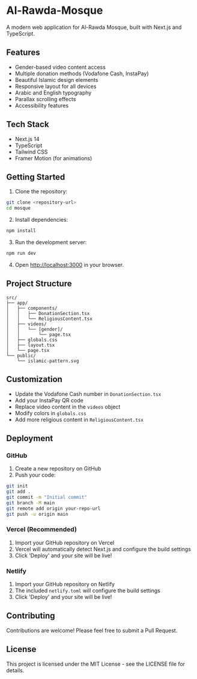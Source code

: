 # Al-Rawda-Mosque

A modern web application for Al-Rawda Mosque, built with Next.js and TypeScript.

## Features

- Gender-based video content access
- Multiple donation methods (Vodafone Cash, InstaPay)
- Beautiful Islamic design elements
- Responsive layout for all devices
- Arabic and English typography
- Parallax scrolling effects
- Accessibility features

## Tech Stack

- Next.js 14
- TypeScript
- Tailwind CSS
- Framer Motion (for animations)

## Getting Started

1. Clone the repository:
```bash
git clone <repository-url>
cd mosque
```

2. Install dependencies:
```bash
npm install
```

3. Run the development server:
```bash
npm run dev
```

4. Open [http://localhost:3000](http://localhost:3000) in your browser.

## Project Structure

```
src/
├── app/
│   ├── components/
│   │   ├── DonationSection.tsx
│   │   └── ReligiousContent.tsx
│   ├── videos/
│   │   └── [gender]/
│   │       └── page.tsx
│   ├── globals.css
│   ├── layout.tsx
│   └── page.tsx
└── public/
    └── islamic-pattern.svg
```

## Customization

- Update the Vodafone Cash number in `DonationSection.tsx`
- Add your InstaPay QR code
- Replace video content in the `videos` object
- Modify colors in `globals.css`
- Add more religious content in `ReligiousContent.tsx`

## Deployment

### GitHub
1. Create a new repository on GitHub
2. Push your code:
```bash
git init
git add .
git commit -m "Initial commit"
git branch -M main
git remote add origin your-repo-url
git push -u origin main
```

### Vercel (Recommended)
1. Import your GitHub repository on Vercel
2. Vercel will automatically detect Next.js and configure the build settings
3. Click 'Deploy' and your site will be live!

### Netlify
1. Import your GitHub repository on Netlify
2. The included `netlify.toml` will configure the build settings
3. Click 'Deploy' and your site will be live!

## Contributing

Contributions are welcome! Please feel free to submit a Pull Request.

## License

This project is licensed under the MIT License - see the LICENSE file for details.
